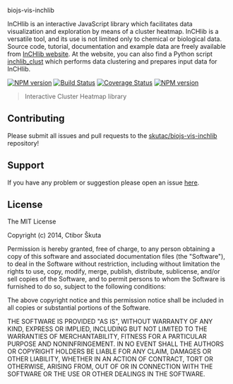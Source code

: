 biojs-vis-inchlib

InCHlib is an interactive JavaScript library which facilitates data visualization and exploration by means of a cluster heatmap. InCHlib is a versatile tool, and its use is not limited only to chemical or biological data. Source code, tutorial, documentation and example data are freely available from [InCHlib website](http://openscreen.cz/software/inchlib). At the website, you can also find a Python script [inchlib_clust](http://openscreen.cz/software/inchlib/inchlib_clust) which performs data clustering and prepares input data for InCHlib. 

[![NPM version](http://img.shields.io/npm/v/biojs-vis-inchlib.svg)](https://www.npmjs.org/package/biojs-vis-inchlib)
[![Build Status](https://secure.travis-ci.org/skutac/biojs-vis-inchlib.png?branch=master)](http://travis-ci.org/skutac/biojs-vis-inchlib)
[![Coverage Status](https://img.shields.io/coveralls/skutac/biojs-vis-inchlib.svg)](https://coveralls.io/r/skutac/biojs-vis-inchlib)
[![NPM version](https://badge-me.herokuapp.com/api/npm/biojs-vis-inchlib.png)](http://badges.enytc.com/for/npm/biojs-vis-inchlib) 

> Interactive Cluster Heatmap library

## Contributing

Please submit all issues and pull requests to the [skutac/biojs-vis-inchlib](http://github.com/skutac/biojs-vis-inchlib) repository!

## Support
If you have any problem or suggestion please open an issue [here](https://github.com/skutac/biojs-vis-inchlib/issues).

## License 

The MIT License

Copyright (c) 2014, Ctibor Škuta

Permission is hereby granted, free of charge, to any person
obtaining a copy of this software and associated documentation
files (the "Software"), to deal in the Software without
restriction, including without limitation the rights to use,
copy, modify, merge, publish, distribute, sublicense, and/or sell
copies of the Software, and to permit persons to whom the
Software is furnished to do so, subject to the following
conditions:

The above copyright notice and this permission notice shall be
included in all copies or substantial portions of the Software.

THE SOFTWARE IS PROVIDED "AS IS", WITHOUT WARRANTY OF ANY KIND,
EXPRESS OR IMPLIED, INCLUDING BUT NOT LIMITED TO THE WARRANTIES
OF MERCHANTABILITY, FITNESS FOR A PARTICULAR PURPOSE AND
NONINFRINGEMENT. IN NO EVENT SHALL THE AUTHORS OR COPYRIGHT
HOLDERS BE LIABLE FOR ANY CLAIM, DAMAGES OR OTHER LIABILITY,
WHETHER IN AN ACTION OF CONTRACT, TORT OR OTHERWISE, ARISING
FROM, OUT OF OR IN CONNECTION WITH THE SOFTWARE OR THE USE OR
OTHER DEALINGS IN THE SOFTWARE.


